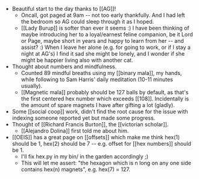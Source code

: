 - Beautiful start to the day thanks to [[AG]]!
  - Oncall, got paged at 9am -- not too early thankfully. And I had left the bedroom so AG could sleep through it as I hoped.
  - [[Lady Burup]] is softer than ever it seems :) I have been thinking of maybe introducing her to a loyal/earnest feline companion, be it Lord or Page, maybe short in years and happy to learn from her -- and assist? :) When I leave her alone (e.g. for going to work, or if I stay a night at AG's) I find it sad she might be lonely, and I wonder if she might be happier living also with another cat.
- Thought about numbers and mindfulness.
  - Counted 89 mindful breaths using my [[binary mala]], my hands, while following to Sam Harris' daily meditation (10-11 minutes usually).
  - [[Magnetic mala]] probably should be 127 balls by default, as that's the first centered hex number which exceeds [[108]]. Incidentally is the amount of spare magnets I have after gifting a lot (gladly).
- Some [[social coop]] work, didn't find the root cause for the issue with indexing someone reported yet but made some progress.
- Thought of [[Richard Francis Burton]], the [[victorian scholar]].
  - [[Alejandro Dolina]] first told me about him.
- [[OEIS]] has a great page on [[offsets]] which make me think hex(1) should be 1, hex(2) should be 7 -- e.g. offset for [[hex numbers]] should be 1.
  - I'll fix hex.py in my bin/ in the garden accordingly ;)
  - This will let me assert: "the hexagon which is n long on any one side contains hex(n) magnets", e.g. hex(7) = 127.
